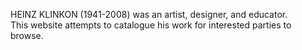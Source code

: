 HEINZ KLINKON (1941-2008) was an artist, designer, and educator.  
This website attempts to catalogue his work for interested parties to browse.